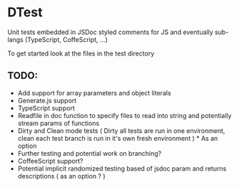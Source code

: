 DTest
=====

Unit tests embedded in JSDoc styled comments for JS and eventually sub-langs (TypeScript, CoffeScript, ...)

To get started look at the files in the test directory

TODO:
-----
- Add support for array parameters and object literals
- Generate.js support
- TypeScript support
- Readfile in doc function to specify files to read into string and potentially stream params of functions
- Dirty and Clean mode tests ( Dirty all tests are run in one environment, clean each test branch is run in it's own fresh environment ) * As an option
- Further testing and potential work on branching?
- CoffeeScript support?
- Potential implicit randomized testing based of jsdoc param and returns descriptions ( as an option ? )
